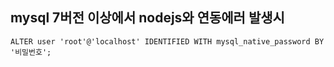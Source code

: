 ## mysql 7버전 이상에서 nodejs와 연동에러 발생시

```
ALTER user 'root'@'localhost' IDENTIFIED WITH mysql_native_password BY '비밀번호';
```
